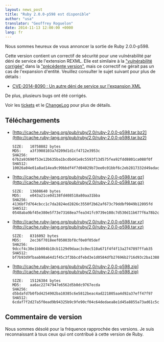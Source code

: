 ```yaml
---
layout: news_post
title: "Ruby 2.0.0-p598 est disponible"
author: "usa"
translator: "Geoffrey Roguelon"
date: 2014-11-13 12:00:00 +0000
lang: fr
---
```


Nous sommes heureux de vous annoncer la sortie de Ruby 2.0.0-p598.

Cette version contient un correctif de sécurité pour une vulnérabilité par déni
de service de l'extension REXML.
Elle est similaire à la
["vulnérabilité corrigée"](https://www.ruby-lang.org/fr/news/2014/10/27/rexml-dos-cve-2014-8080/)
dans la
["précédente version"](https://www.ruby-lang.org/fr/news/2014/10/27/ruby-2-0-0-p594-is-released/),
mais ce correctif ne gérait pas un cas de l'expansion d'entité.
Veuillez consulter le sujet suivant pour plus de détails :

* [CVE-2014-8090 : Un autre déni de service sur l'expansion XML](https://www.ruby-lang.org/fr/news/2014/11/13/rexml-dos-cve-2014-8090/)

De plus, plusieurs bugs ont été corrigés.

Voir les
[tickets](https://bugs.ruby-lang.org/projects/ruby-200/issues?set_filter=1&amp;status_id=5)
et le
[ChangeLog](http://svn.ruby-lang.org/repos/ruby/tags/v2_0_0_598/ChangeLog)
pour plus de détails.

## Téléchargements

* [http://cache.ruby-lang.org/pub/ruby/2.0/ruby-2.0.0-p598.tar.bz2](http://cache.ruby-lang.org/pub/ruby/2.0/ruby-2.0.0-p598.tar.bz2)

      SIZE:   10758882 bytes
      MD5:    a3f3908103a7d209d1d1cf4712e3953c
      SHA256: 67b2a93690f53e12b635ba1bcdbd41e8c5593f13d575fea92fdd8801ca088f0f
      SHA512: 10026a04e01a8ad14ea9c99bbdf4f7d04029b73ee0c01bbf6c2eb2817332d49adacf127b646693b67b5dd7010eaf3b696b23b6335cc0f7ee5a6b56dbba0f6f82

* [http://cache.ruby-lang.org/pub/ruby/2.0/ruby-2.0.0-p598.tar.gz](http://cache.ruby-lang.org/pub/ruby/2.0/ruby-2.0.0-p598.tar.gz)

      SIZE:   13608640 bytes
      MD5:    e043a21ce0d138fd408518a80aa31bba
      SHA256: 4136bf7d764cbcc1c7da2824ed2826c3550f2b62af673c79ddbf9049b12095fd
      SHA512: 0548aba9bf45e380e5f73e73168ea7fea341fc9739e108c7d530d11b677f6a78b2c4e29062d16a73b4286acaa2333ed20cb34e16b65b5b6898da66661f1717da

* [http://cache.ruby-lang.org/pub/ruby/2.0/ruby-2.0.0-p598.tar.xz](http://cache.ruby-lang.org/pub/ruby/2.0/ruby-2.0.0-p598.tar.xz)

      SIZE:   8316092 bytes
      MD5:    2ec36f7018eef05003bf8cf0e0f05def
      SHA256: 9dccf4c30e1bb004b18cb1129d9daac3c0ec510a671f4f4f13a2747897ffab35
      SHA512: bf7b93d9fbaab98a64d1f45c3f3bbcdfebd3e1d0584dfb27696b2716d93c2ba13881e1edaef6d3eccd769ac2e21d6157024c902f3d891951a20b972c1942ef99

* [http://cache.ruby-lang.org/pub/ruby/2.0/ruby-2.0.0-p598.zip](http://cache.ruby-lang.org/pub/ruby/2.0/ruby-2.0.0-p598.zip)

      SIZE:   15126384 bytes
      MD5:    aa6ac22747947e6562d5b0dc9767ecda
      SHA256: d5bdafd7b0fbd4254902ba10385c6e5812beac4ad221805aa4d92a37eff47f97
      SHA512: 6cdaf7f2d27a5f0ead9b94325b9c9fe90cf04c64dedaea8e1d45a8855a73ad61c5c72f1fda835eab73693c25c15a74c7e4e639ed5c18a9433dd79e398600b3ea

## Commentaire de version

Nous sommes désolé pour la fréquence rapprochée des versions.
Je suis reconnaissant à tous ceux qui ont contribué à cette version de Ruby.
